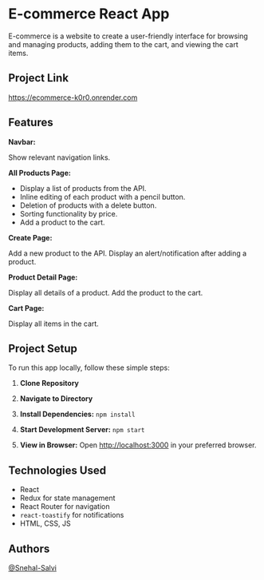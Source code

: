 # E-commerce React App

E-commerce is a website to create a user-friendly interface for browsing and managing products, adding them to the cart, and viewing the cart items.

## Project Link
https://ecommerce-k0r0.onrender.com

## Features

**Navbar:**

Show relevant navigation links.

**All Products Page:**

- Display a list of products from the API.
- Inline editing of each product with a pencil button.
- Deletion of products with a delete button.
- Sorting functionality by price.
- Add a product to the cart.

**Create Page:**

Add a new product to the API.
Display an alert/notification after adding a product.

**Product Detail Page:**

Display all details of a product.
Add the product to the cart.

**Cart Page:**

Display all items in the cart.

## Project Setup

To run this app locally, follow these simple steps:

1. **Clone Repository**

2. **Navigate to Directory**

3. **Install Dependencies:** `npm install`

4. **Start Development Server:** `npm start`

5. **View in Browser:** Open [http://localhost:3000](http://localhost:3000) in your preferred browser.

## Technologies Used

- React
- Redux for state management
- React Router for navigation
- `react-toastify` for notifications
- HTML, CSS, JS

## Authors

[@Snehal-Salvi](https://github.com/Snehal-Salvi)
